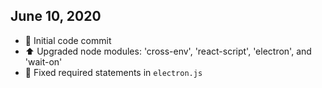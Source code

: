 ## June 10, 2020
* 🚀 Initial code commit
* ⬆️ Upgraded node modules: 'cross-env', 'react-script', 'electron', and 'wait-on'
* 🐛 Fixed required statements in `electron.js`